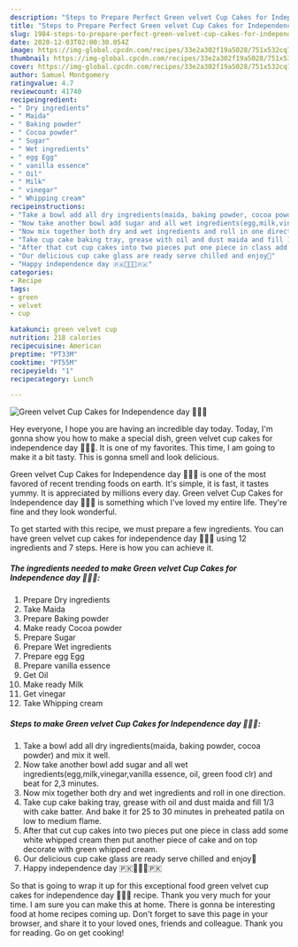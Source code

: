 ```yaml
---
description: "Steps to Prepare Perfect Green velvet Cup Cakes for Independence day 💚💚🤍"
title: "Steps to Prepare Perfect Green velvet Cup Cakes for Independence day 💚💚🤍"
slug: 1984-steps-to-prepare-perfect-green-velvet-cup-cakes-for-independence-day
date: 2020-12-03T02:00:30.054Z
image: https://img-global.cpcdn.com/recipes/33e2a302f19a5028/751x532cq70/green-velvet-cup-cakes-for-independence-day-💚💚🤍-recipe-main-photo.jpg
thumbnail: https://img-global.cpcdn.com/recipes/33e2a302f19a5028/751x532cq70/green-velvet-cup-cakes-for-independence-day-💚💚🤍-recipe-main-photo.jpg
cover: https://img-global.cpcdn.com/recipes/33e2a302f19a5028/751x532cq70/green-velvet-cup-cakes-for-independence-day-💚💚🤍-recipe-main-photo.jpg
author: Samuel Montgomery
ratingvalue: 4.7
reviewcount: 41740
recipeingredient:
- " Dry ingredients"
- " Maida"
- " Baking powder"
- " Cocoa powder"
- " Sugar"
- " Wet ingredients"
- " egg Egg"
- " vanilla essence"
- " Oil"
- " Milk"
- " vinegar"
- " Whipping cream"
recipeinstructions:
- "Take a bowl add all dry ingredients(maida, baking powder, cocoa powder) and mix it well."
- "Now take another bowl add sugar and all wet ingredients(egg,milk,vinegar,vanilla essence, oil, green food clr) and beat for 2,3 minutes."
- "Now mix together both dry and wet ingredients and roll in one direction."
- "Take cup cake baking tray, grease with oil and dust maida and fill 1/3 with cake batter. And bake it for 25 to 30 minutes in preheated patila on low to medium flame."
- "After that cut cup cakes into two pieces put one piece in class add some white whipped cream then put another piece of cake and on top decorate with green whipped cream."
- "Our delicious cup cake glass are ready serve chilled and enjoy💚"
- "Happy independence day 🇵🇰💚💚🤍🇵🇰"
categories:
- Recipe
tags:
- green
- velvet
- cup

katakunci: green velvet cup 
nutrition: 218 calories
recipecuisine: American
preptime: "PT33M"
cooktime: "PT55M"
recipeyield: "1"
recipecategory: Lunch

---
```



![Green velvet Cup Cakes for Independence day 💚💚🤍](https://img-global.cpcdn.com/recipes/33e2a302f19a5028/751x532cq70/green-velvet-cup-cakes-for-independence-day-💚💚🤍-recipe-main-photo.jpg)

Hey everyone, I hope you are having an incredible day today. Today, I'm gonna show you how to make a special dish, green velvet cup cakes for independence day 💚💚🤍. It is one of my favorites. This time, I am going to make it a bit tasty. This is gonna smell and look delicious.



Green velvet Cup Cakes for Independence day 💚💚🤍 is one of the most favored of recent trending foods on earth. It's simple, it is fast, it tastes yummy. It is appreciated by millions every day. Green velvet Cup Cakes for Independence day 💚💚🤍 is something which I've loved my entire life. They're fine and they look wonderful.


To get started with this recipe, we must prepare a few ingredients. You can have green velvet cup cakes for independence day 💚💚🤍 using 12 ingredients and 7 steps. Here is how you can achieve it.

<!--inarticleads1-->

##### The ingredients needed to make Green velvet Cup Cakes for Independence day 💚💚🤍:

1. Prepare  Dry ingredients
1. Take  Maida
1. Prepare  Baking powder
1. Make ready  Cocoa powder
1. Prepare  Sugar
1. Prepare  Wet ingredients
1. Prepare  egg Egg
1. Prepare  vanilla essence
1. Get  Oil
1. Make ready  Milk
1. Get  vinegar
1. Take  Whipping cream




<!--inarticleads2-->

##### Steps to make Green velvet Cup Cakes for Independence day 💚💚🤍:

1. Take a bowl add all dry ingredients(maida, baking powder, cocoa powder) and mix it well.
1. Now take another bowl add sugar and all wet ingredients(egg,milk,vinegar,vanilla essence, oil, green food clr) and beat for 2,3 minutes.
1. Now mix together both dry and wet ingredients and roll in one direction.
1. Take cup cake baking tray, grease with oil and dust maida and fill 1/3 with cake batter. And bake it for 25 to 30 minutes in preheated patila on low to medium flame.
1. After that cut cup cakes into two pieces put one piece in class add some white whipped cream then put another piece of cake and on top decorate with green whipped cream.
1. Our delicious cup cake glass are ready serve chilled and enjoy💚
1. Happy independence day 🇵🇰💚💚🤍🇵🇰




So that is going to wrap it up for this exceptional food green velvet cup cakes for independence day 💚💚🤍 recipe. Thank you very much for your time. I am sure you can make this at home. There is gonna be interesting food at home recipes coming up. Don't forget to save this page in your browser, and share it to your loved ones, friends and colleague. Thank you for reading. Go on get cooking!
